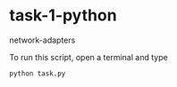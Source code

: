 # task-1-python
 network-adapters
 
 To run this script, open a terminal and type
 
 `python task.py`

